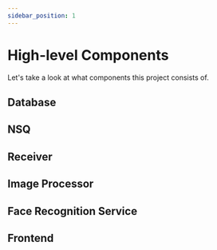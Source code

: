 ```yaml
---
sidebar_position: 1
---
```


# High-level Components

Let's take a look at what components this project consists of.

## Database

## NSQ

## Receiver

## Image Processor

## Face Recognition Service

## Frontend

